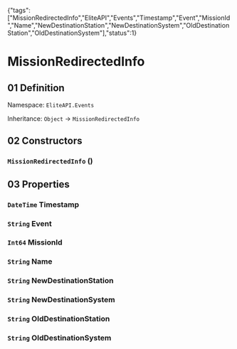 {"tags":["MissionRedirectedInfo","EliteAPI","Events","Timestamp","Event","MissionId","Name","NewDestinationStation","NewDestinationSystem","OldDestinationStation","OldDestinationSystem"],"status":1}

# MissionRedirectedInfo

## 01 Definition

Namespace: `EliteAPI.Events`

Inheritance: `Object` → `MissionRedirectedInfo`

## 02 Constructors

### `MissionRedirectedInfo` ()

## 03 Properties

### `DateTime` Timestamp

### `String` Event

### `Int64` MissionId

### `String` Name

### `String` NewDestinationStation

### `String` NewDestinationSystem

### `String` OldDestinationStation

### `String` OldDestinationSystem

